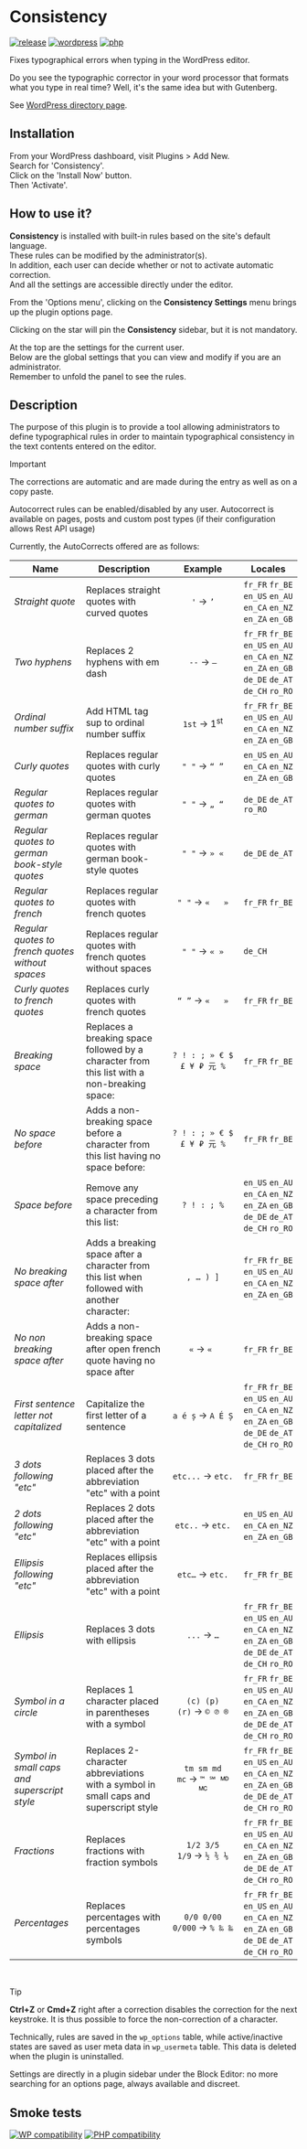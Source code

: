 # Consistency

[![release](https://badgen.net/github/tag/webaxones/consistency)](https://wordpress.org/plugins/consistency/) [![wordpress](https://badgen.net/badge/wordpress/6.1+/green)](https://wordpress.org/plugins/consistency/) [![php](https://badgen.net/badge/php/7.4+/green)](https://wordpress.org/plugins/consistency/)

Fixes typographical errors when typing in the WordPress editor.  

Do you see the typographic corrector in your word processor that formats what you type in real time? Well, it's the same idea but with Gutenberg.
  
See [WordPress directory page](https://wordpress.org/plugins/consistency/).

## Installation

From your WordPress dashboard, visit Plugins > Add New.  
Search for 'Consistency'.  
Click on the 'Install Now' button.  
Then 'Activate'.

## How to use it?  

**Consistency** is installed with built-in rules based on the site's default language.  
These rules can be modified by the administrator(s).  
In addition, each user can decide whether or not to activate automatic correction.  
And all the settings are accessible directly under the editor.  

From the 'Options menu', clicking on the **Consistency Settings** menu brings up the plugin options page.  

Clicking on the star will pin the **Consistency** sidebar, but it is not mandatory.  

At the top are the settings for the current user.  
Below are the global settings that you can view and modify if you are an administrator.  
Remember to unfold the panel to see the rules.  



## Description

The purpose of this plugin is to provide a tool allowing administrators to define typographical rules in order to maintain typographical consistency in the text contents entered on the editor.  
> [!IMPORTANT]
> The corrections are automatic and are made during the entry as well as on a copy paste.  

Autocorrect rules can be enabled/disabled by any user.
Autocorrect is available on pages, posts and custom post types (if their configuration allows Rest API usage)

Currently, the AutoCorrects offered are as follows:

| Name | Description | Example | Locales |
| --- | --- | :---: | --- |
| *Straight quote* | Replaces straight quotes with curved quotes | `'` → `’` | `fr_FR` `fr_BE` `en_US` `en_AU` `en_CA` `en_NZ` `en_ZA` `en_GB` |
| *Two hyphens* | Replaces 2 hyphens with em dash | `--` → `—` | `fr_FR` `fr_BE` `en_US` `en_AU` `en_CA` `en_NZ` `en_ZA` `en_GB` `de_DE` `de_AT` `de_CH` `ro_RO` |
| *Ordinal number suffix* | Add HTML tag sup to ordinal number suffix | `1st` → 1<sup>st</sup> | `fr_FR` `fr_BE` `en_US` `en_AU` `en_CA` `en_NZ` `en_ZA` `en_GB` |
| *Curly quotes* | Replaces regular quotes with curly quotes | `" "` → `“ ”` | `en_US` `en_AU` `en_CA` `en_NZ` `en_ZA` `en_GB` |
| *Regular quotes to german* | Replaces regular quotes with german quotes | `" "` → `„ “` | `de_DE` `de_AT` `ro_RO` |
| *Regular quotes to german book-style quotes* | Replaces regular quotes with german book-style quotes | `" "` → `» «` | `de_DE` `de_AT` |
| *Regular quotes to french* | Replaces regular quotes with french quotes | `" "` → `«   »` | `fr_FR` `fr_BE` |
| *Regular quotes to french quotes without spaces* | Replaces regular quotes with french quotes without spaces | `" "` → `« »` | `de_CH` |
| *Curly quotes to french quotes* | Replaces curly quotes with french quotes | `“ ”` → `«   »` | `fr_FR` `fr_BE` |
| *Breaking space* | Replaces a breaking space followed by a character from this list with a non-breaking space: | `? ! : ; » € $ £ ¥ ₽ 元 %` | `fr_FR` `fr_BE` |
| *No space before* | Adds a non-breaking space before a character from this list having no space before: | `? ! : ; » € $ £ ¥ ₽ 元 %` | `fr_FR` `fr_BE` |
| *Space before* | Remove any space preceding a character from this list: | `? ! : ; %` | `en_US` `en_AU` `en_CA` `en_NZ` `en_ZA` `en_GB` `de_DE` `de_AT` `de_CH` `ro_RO` |
| *No breaking space after* | Adds a breaking space after a character from this list when followed with another character: | `, … ) ]` | `fr_FR` `fr_BE` `en_US` `en_AU` `en_CA` `en_NZ` `en_ZA` `en_GB` |
| *No non breaking space after* | Adds a non-breaking space after open french quote having no space after | `«` → `« ` | `fr_FR` `fr_BE` |
| *First sentence letter not capitalized* | Capitalize the first letter of a sentence | `a é ș` → `A É Ș` | `fr_FR` `fr_BE` `en_US` `en_AU` `en_CA` `en_NZ` `en_ZA` `en_GB` `de_DE` `de_AT` `de_CH` `ro_RO` |
| *3 dots following "etc"* | Replaces 3 dots placed after the abbreviation "etc" with a point | `etc...` → `etc.` | `fr_FR` `fr_BE` |
| *2 dots following "etc"* | Replaces 2 dots placed after the abbreviation "etc" with a point | `etc..` → `etc.` | `en_US` `en_AU` `en_CA` `en_NZ` `en_ZA` `en_GB` |
| *Ellipsis following "etc"* | Replaces ellipsis placed after the abbreviation "etc" with a point | `etc…` → `etc.` | `fr_FR` `fr_BE` |
| *Ellipsis* | Replaces 3 dots with ellipsis | `...` → `…` | `fr_FR` `fr_BE` `en_US` `en_AU` `en_CA` `en_NZ` `en_ZA` `en_GB` `de_DE` `de_AT` `de_CH` `ro_RO` |
| *Symbol in a circle* | Replaces 1 character placed in parentheses with a symbol | `(c) (p) (r)` → `© ℗ ®` | `fr_FR` `fr_BE` `en_US` `en_AU` `en_CA` `en_NZ` `en_ZA` `en_GB` `de_DE` `de_AT` `de_CH` `ro_RO` |
| *Symbol in small caps and superscript style* | Replaces 2-character abbreviations with a symbol in small caps and superscript style | `tm sm md mc` → `™ ℠ 🅫 🅪` | `fr_FR` `fr_BE` `en_US` `en_AU` `en_CA` `en_NZ` `en_ZA` `en_GB` `de_DE` `de_AT` `de_CH` `ro_RO` |
| *Fractions* | Replaces fractions with fraction symbols | `1/2 3/5 1/9` → `½ ⅗ ⅑` | `fr_FR` `fr_BE` `en_US` `en_AU` `en_CA` `en_NZ` `en_ZA` `en_GB` `de_DE` `de_AT` `de_CH` `ro_RO` |
| *Percentages* | Replaces percentages with percentages symbols | `0/0 0/00 0/000` → `% ‰ ‱` | `fr_FR` `fr_BE` `en_US` `en_AU` `en_CA` `en_NZ` `en_ZA` `en_GB` `de_DE` `de_AT` `de_CH` `ro_RO` |

    
> [!TIP]
> **Ctrl+Z** or **Cmd+Z** right after a correction disables the correction for the next keystroke. It is thus possible to force the non-correction of a character.

Technically, rules are saved in the `wp_options` table, while active/inactive states are saved as user meta data in `wp_usermeta` table.
This data is deleted when the plugin is uninstalled.

Settings are directly in a plugin sidebar under the Block Editor: no more searching for an options page, always available and discreet.

## Smoke tests

[![WP compatibility](https://plugintests.com/plugins/wporg/consistency/wp-badge.svg)](https://plugintests.com/plugins/wporg/consistency/latest) [![PHP compatibility](https://plugintests.com/plugins/wporg/consistency/php-badge.svg)](https://plugintests.com/plugins/wporg/consistency/latest)

